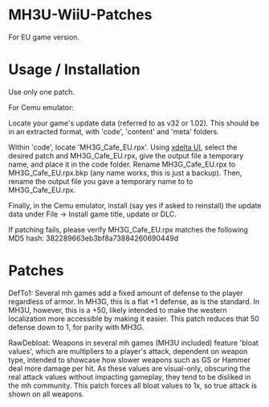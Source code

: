 # MH3U-WiiU-Patches

For EU game version.

# Usage / Installation

Use only one patch.

For Cemu emulator:

Locate your game's update data (referred to as v32 or 1.02). This should be in an extracted format, with 'code', 'content' and 'meta' folders.

Within 'code', locate 'MH3G_Cafe_EU.rpx'. Using [xdelta UI](https://www.romhacking.net/utilities/598/), select the desired patch and MH3G_Cafe_EU.rpx, give the output file a temporary name, and place it in the code folder. Rename MH3G_Cafe_EU.rpx to MH3G_Cafe_EU.rpx.bkp (any name works, this is just a backup). Then, rename the output file you gave a temporary name to to MH3G_Cafe_EU.rpx.

Finally, in the Cemu emulator, install (say yes if asked to reinstall) the update data under File -> Install game title, update or DLC.

If patching fails, please verify MH3G_Cafe_EU.rpx matches the following MD5 hash: 382289663eb3bf8a73884260690449d

# Patches

DefTo1: Several mh games add a fixed amount of defense to the player regardless of armor. In MH3G, this is a flat +1 defense, as is the standard. In MH3U, however, this is a +50, likely intended to make the western localization more accessible by making it easier. This patch reduces that 50 defense down to 1, for parity with MH3G.

RawDebloat: Weapons in several mh games (MH3U included) feature 'bloat values', which are multipliers to a player's attack, dependent on weapon type, intended to showcase how slower weapons such as GS or Hammer deal more damage per hit. As these values are visual-only, obscuring the real attack values without impacting gameplay, they tend to be disliked in the mh community. This patch forces all bloat values to 1x, so true attack is shown on all weapons.
